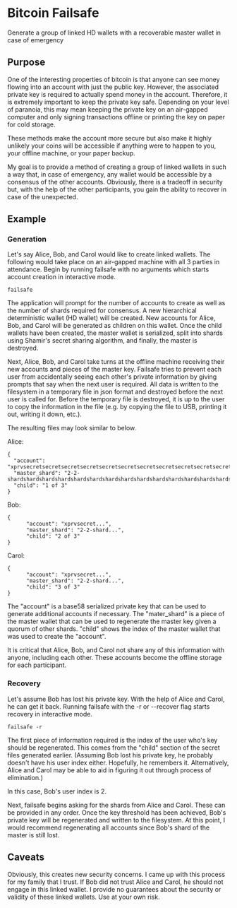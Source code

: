 # Bitcoin Failsafe
Generate a group of linked HD wallets with a recoverable master wallet in case of emergency

## Purpose
One of the interesting properties of bitcoin is that anyone can see money flowing into an account with just the public key. However, the associated private key is required to actually spend money in the account. Therefore, it is extremely important to keep the private key safe. Depending on your level of paranoia, this may mean keeping the private key on an air-gapped computer and only signing transactions offline or printing the key on paper for cold storage.

These methods make the account more secure but also make it highly unlikely your coins will be accessible if anything were to happen to you, your offline machine, or your paper backup.

My goal is to provide a method of creating a group of linked wallets in such a way that, in case of emergency, any wallet would be accessible by a consensus of the other accounts. Obviously, there is a tradeoff in security but, with the help of the other participants, you gain the ability to recover in case of the unexpected.

## Example
### Generation
Let's say Alice, Bob, and Carol would like to create linked wallets. The following would take place on an air-gapped machine with all 3 parties in attendance. Begin by running failsafe with no arguments which starts account creation in interactive mode.

```
failsafe
```

The application will prompt for the number of accounts to create as well as the number of shards required for consensus. A new hierarchical deterministic wallet (HD wallet) will be created. New accounts for Alice, Bob, and Carol will be generated as children on this wallet. Once the child wallets have been created, the master wallet is serialized, split into shards using Shamir's secret sharing algorithm, and finally, the master is destroyed.

Next, Alice, Bob, and Carol take turns at the offline machine receiving their new accounts and pieces of the master key. Failsafe tries to prevent each user from accidentally seeing each other's private information by giving prompts that say when the next user is required. All data is written to the filesystem in a temporary file in json format and destroyed before the next user is called for. Before the temporary file is destroyed, it is up to the user to copy the information in the file (e.g. by copying the file to USB, printing it out, writing it down, etc.).

The resulting files may look similar to below.

Alice:
```
{
  "account": "xprvsecretsecretsecretsecretsecretsecretsecretsecretsecretsecretsecret",
  "master_shard": "2-2-shardshardshardshardshardshardshardshardshardshardshardshardshardshardshardshardshardshardshardshardshardshardshardshardshard",
  "child": "1 of 3"
}
```

Bob:
```
{
	  "account": "xprvsecret...",
	  "master_shard": "2-2-shard...",
	  "child": "2 of 3"
}
```

Carol:
```
{
	  "account": "xprvsecret...",
	  "master_shard": "2-2-shard...",
	  "child": "3 of 3"
}
```

The "account" is a base58 serialized private key that can be used to generate additional accounts if necessary. The "mater_shard" is a piece of the master wallet that can be used to regenerate the master key given a quorum of other shards. "child" shows the index of the master wallet that was used to create the "account".

It is critical that Alice, Bob, and Carol not share any of this information with anyone, including each other. These accounts become the offline storage for each participant.

### Recovery
Let's assume Bob has lost his private key. With the help of Alice and Carol, he can get it back. Running failsafe with the -r or --recover flag starts recovery in interactive mode.

```
failsafe -r
```

The first piece of information required is the index of the user who's key should be regenerated. This comes from the "child" section of the secret files generated earlier. (Assuming Bob lost his private key, he probably doesn't have his user index either. Hopefully, he remembers it. Alternatively, Alice and Carol may be able to aid in figuring it out through process of elimination.)

In this case, Bob's user index is 2.

Next, failsafe begins asking for the shards from Alice and Carol. These can be provided in any order. Once the key threshold has been achieved, Bob's private key will be regenerated and written to the filesystem. At this point, I would recommend regenerating all accounts since Bob's shard of the master is still lost.

## Caveats
Obviously, this creates new security concerns. I came up with this process for my family that I trust. If Bob did not trust Alice and Carol, he should not engage in this linked wallet. I provide no guarantees about the security or validity of these linked wallets. Use at your own risk.
